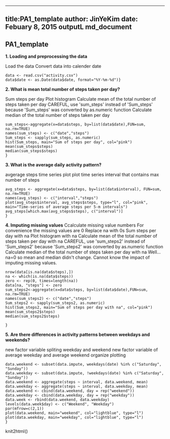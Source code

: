 ---
title:PA1_template
author: JinYeKim
date: Febuary 8, 2015
outputL md_document
--
PA1_template
------------------------------------------------------------------
**1. Loading and preprocessing the data**

Load the data
Convert data into calender date
```{r
data <- read.csv("activity.csv")
data$date <- as.Date(data$date, format="%Y-%m-%d")}

```


**2. What is mean total number of steps taken per day?**


Sum steps per day
Plot histogram
Calculate mean of the total number of steps taken per day
CAREFUL, use 'sum_steps' instead of 'Sum_steps' because 'Sum_steps' was   converted by as.numeric function
Calculate median of the total number of steps taken per day
```{r
sum_steps<-aggregate(x=data$steps, by=list(data$date),FUN=sum, na.rm=TRUE)
names(sum_steps) <- c("date","steps")
Sum_steps <- sapply(sum_steps, as.numeric)
hist(Sum_steps, main="Sum of steps per day", col="pink")
mean(sum_steps$steps)
median(sum_steps$steps)
}

```


**3. What is the average daily activity pattern?**

avgerage steps time series plot
plot time series
interval that contains max number of steps
```{r
avg_steps <- aggregate(x=data$steps, by=list(data$interval), FUN=sum, na.rm=TRUE)
names(avg_steps) <- c("interval","steps")
plot(avg_steps$interval, avg_steps$steps, type="l", col="pink", main="Time-series of average steps per 5-m intervals")
avg_steps[which.max(avg_steps$steps), c("interval")]
}

```


**4. Imputing missing values**
Ccalculate missing value numbers
For convenience the missing values are 0
Replace na with 0s
Sum steps per day with na
Plot histogram with na
Calculate mean of the total number of steps taken per day with na
CAREFUL, use 'sum_steps2' instead of 'Sum_steps2' because 'Sum_steps2'     was converted by as.numeric function
Calculate median of the total number of steps taken per day with na
Well... na=0 so mean and median didn't change. Cannot know the impact of imputing missing values.
```{r
nrow(data[is.na(data$steps),])
na <- which(is.na(data$steps))
zero <- rep(0, times=length(na))
data[na, "steps"] <- zero
sum_steps2<-aggregate(x=data$steps, by=list(data$date),FUN=sum, na.rm=TRUE)
names(sum_steps2) <- c("date","steps")
Sum_steps2 <- sapply(sum_steps2, as.numeric)
hist(Sum_steps2, main="Sum of steps per day with na", col="pink")
mean(sum_steps2$steps)
median(sum_steps2$steps)

}

```


**5. Are there differences in activity patterns between weekdays and weekends?**

new factor variable spliting weekday and weekend
new factor variable of average weekday and average weekend
organize
plotting

```{r
data.weekend <- subset(data.impute, weekdays(date) %in% c("Saturday", "Sunday"))
data.weekday <- subset(data.impute, !weekdays(date) %in% c("Saturday", "Sunday"))
data.weekend <- aggregate(steps ~ interval, data.weekend, mean)
data.weekday <- aggregate(steps ~ interval, data.weekday, mean)
data.weekend <- cbind(data.weekend, day = rep("weekend"))
data.weekday <- cbind(data.weekday, day = rep("weekday"))
data.week <- rbind(data.weekend, data.weekday)
levels(data.week$day) <- c("Weekend", "Weekday")
par(mfrow=c(2,1))
plot(data.weekend, main="weekend", col="lightblue", type="l")
plot(data.weekday, main="weekday", col="lightblue", type="l")
}

```

knit2html() 